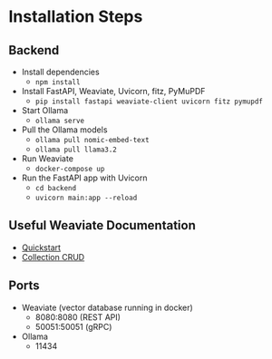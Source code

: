 # Installation Steps

## Backend

- Install dependencies
  - `npm install`
- Install FastAPI, Weaviate, Uvicorn, fitz, PyMuPDF
  - `pip install fastapi weaviate-client uvicorn fitz pymupdf`
- Start Ollama
  - `ollama serve`
- Pull the Ollama models
  - `ollama pull nomic-embed-text`
  - `ollama pull llama3.2`
- Run Weaviate
  - `docker-compose up`
- Run the FastAPI app with Uvicorn
  - `cd backend`
  - `uvicorn main:app --reload`

## Useful Weaviate Documentation

- [Quickstart](https://docs.weaviate.io/weaviate/quickstart/local)
- [Collection CRUD](https://docs.weaviate.io/weaviate/manage-collections/collection-operations)

## Ports

- Weaviate (vector database running in docker)
  - 8080:8080 (REST API)
  - 50051:50051 (gRPC)
- Ollama
  - 11434
